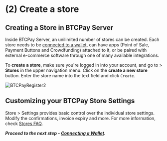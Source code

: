 # (2) Create a store

## Creating a Store in BTCPay Server

Inside BTCPay Server, an unilimited number of stores can be created. Each store needs to be [connected to a wallet](./WalletSetup.md), can have apps (Point of Sale, Payment Buttons and Crowdfunding) attached to it, or be paired with external e-commerce software through one of many available integrations.

To **create a store**, make sure you're logged in into your account, and go to > **Stores** in the upper navigation menu. Click on the **create a new store** button. Enter the store name into the text field and click `Create`.

![BTCPayRegister2](./img/BTCPayGettingStartedStoreRegistration1.jpg "Create a new store in BTCPay Server")

## Customizing your BTCPay Store Settings

Store > Settings provides basic control over the individual store settings. Modify the confirmations, invoice expiry and more. For more information, check [Stores FAQ](./FAQ/FAQ-Stores.md).

***Proceed to the next step - [Connecting a Wallet](./WalletSetup.md).***
